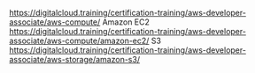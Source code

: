 https://digitalcloud.training/certification-training/aws-developer-associate/aws-compute/
Amazon EC2
    https://digitalcloud.training/certification-training/aws-developer-associate/aws-compute/amazon-ec2/
S3
    https://digitalcloud.training/certification-training/aws-developer-associate/aws-storage/amazon-s3/